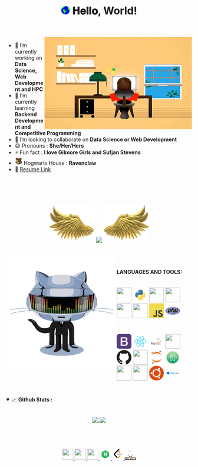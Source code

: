 <h1 align="center">
  <a target="_blank">
    <img src="Blob/Earth.gif" width="24px" style="max-width:100%;">
  </a>
  𝐇𝐞𝐥𝐥𝐨, World!
</h1>

<br/>
<br/>
<a target="_blank">
  <img align="right" height="250" width="400" alt="GIF" src="Blob/image.gif">
</a>

- 🔭 I’m currently working on **Data Science, Web Development and HPC**
- 🌱 I’m currently learning **Backend Development and Competitive Programming**
- 👯 I’m looking to collaborate on **Data Science or Web Development**
- 😄 Pronouns : **She/Her/Hers**
- ⚡ Fun fact : **I love Gilmore Girls and Sufjan Stevens**
- <img src="Blob/house.png" width="20px" height="20px"/>  Hogwarts House : **Ravenclaw** 
- 📑 [Resume Link](https://drive.google.com/file/d/1QodU4vuX9fpexP_tg0LDxID21Bfa-ujc/view?usp=sharing)

<br/>
<br/>

<!--<p align="center">
  <img src="https://gpvc.arturio.dev/sn2606" alt="profile views"> •  
  <img alt="GitHub followers" src="https://img.shields.io/github/followers/sn2606?label=Followers&style=social"> •   
  <img src="https://img.shields.io/github/stars/sn2606?label=Stars" alt="Total Stars">
</p>-->

#
<!--<p align="center">
  [![trophy](https://github-profile-trophy.vercel.app/?username=sn2606&column=7&margin-w=15&margin-h=15&no-bg=true&no-frame=true&theme=juicyfresh)](https://github.com/sn2606)
</p>-->

<p align="center">
  <a>
    <img height="100" width="125" src="Blob/left.png">
    <img align="center" src="https://github-readme-streak-stats.herokuapp.com/?user=sn2606&theme=dark&hide_border=true"/>
    <img height="100" width="125" src="Blob/right.png">
  </a>
</p>

#

<a target="_blank"><img align="left" height="300" width="300" alt="GIF" src="Blob/github.gif"></a>
<br/>

**LANGUAGES AND TOOLS:**  
<br/>
<br/>
<code><img height="40" width="40" src="https://images.vexels.com/media/users/3/166401/isolated/preview/b82aa7ac3f736dd78570dd3fa3fa9e24-java-programming-language-icon-by-vexels.png"></code>
<code><img height="40" width="40" src="https://raw.githubusercontent.com/github/explore/80688e429a7d4ef2fca1e82350fe8e3517d3494d/topics/python/python.png"></code>
<code><img height="40" width="40" src="https://www.naveedashfaq.me/img/c++.png"></code>
<code><img height="40" width="40" src="https://cdn.iconscout.com/icon/free/png-512/c-programming-569564.png"></code>
<code><img height="40" width="40" src="https://www.flaticon.com/svg/static/icons/svg/1216/1216733.svg"></code>
<code><img height="40" width="40" src="https://cdn.iconscout.com/icon/free/png-256/css-131-722685.png"></code>
<code><img height="40" width="40" src="https://raw.githubusercontent.com/github/explore/80688e429a7d4ef2fca1e82350fe8e3517d3494d/topics/javascript/javascript.png"></code>
<code><img height="40" width="40" src="https://raw.githubusercontent.com/github/explore/80688e429a7d4ef2fca1e82350fe8e3517d3494d/topics/php/php.png"></code>
#
<code><img height="40" width="40" src="https://raw.githubusercontent.com/github/explore/80688e429a7d4ef2fca1e82350fe8e3517d3494d/topics/bootstrap/bootstrap.png"></code>
<code><img height="40" width="40" src="https://raw.githubusercontent.com/github/explore/80688e429a7d4ef2fca1e82350fe8e3517d3494d/topics/react/react.png"></code>
<code><img height="40" width="40" src="https://raw.githubusercontent.com/github/explore/80688e429a7d4ef2fca1e82350fe8e3517d3494d/topics/mysql/mysql.png"></code>
<code><img height="40" width="40" src="https://upload.wikimedia.org/wikipedia/commons/thumb/3/3f/Git_icon.svg/1024px-Git_icon.svg.png"></code>
<code><img height="40" width="40" src="https://raw.githubusercontent.com/github/explore/80688e429a7d4ef2fca1e82350fe8e3517d3494d/topics/github-api/github-api.png"></code>
<code><img height="40" width="40" src="https://cdn.icon-icons.com/icons2/2108/PNG/512/heroku_icon_130912.png"></code>
<code><img height="40" width="40" src="https://raw.githubusercontent.com/github/explore/80688e429a7d4ef2fca1e82350fe8e3517d3494d/topics/jupyter-notebook/jupyter-notebook.png"></code>
<code><img height="40" width="40" src="https://raw.githubusercontent.com/github/explore/80688e429a7d4ef2fca1e82350fe8e3517d3494d/topics/atom/atom.png"></code>
<code><img height="40" width="40" src="https://upload.wikimedia.org/wikipedia/commons/thumb/9/9a/Visual_Studio_Code_1.35_icon.svg/1024px-Visual_Studio_Code_1.35_icon.svg.png"></code>
<code><img height="40" width="40" src="https://upload.wikimedia.org/wikipedia/commons/thumb/9/98/Apache_NetBeans_Logo.svg/640px-Apache_NetBeans_Logo.svg.png"></code>
<code><img height="40" width="40" src="https://raw.githubusercontent.com/github/explore/80688e429a7d4ef2fca1e82350fe8e3517d3494d/topics/ubuntu/ubuntu.png"></code>
<code><img height="40" width="40" src="https://raw.githubusercontent.com/github/explore/80688e429a7d4ef2fca1e82350fe8e3517d3494d/topics/windows/windows.png"></code>
<br/>

#

<details open="">
<summary>
  <g-emoji class="g-emoji" alias="chart_with_upwards_trend" fallback-src="https://github.githubassets.com/images/icons/emoji/unicode/1f4c8.png">📈</g-emoji> 
  <strong>Github Stats : </strong>
</summary>
<br>
  
<p align="center">
  <a href="https://github.com/sn2606">
    <img align="center" src="https://github-readme-stats.vercel.app/api?username=sn2606&show_icons=true&hide_border=true&title_color=94b4a4&amp&icon_color=FFFFFF&amp&text_color=FFFFFF&amp&bg_color=000000&count_private=true&include_all_commits=true"/>
  </a>
  <a href="https://github.com/sn2606">
    <img align="center" height="195px" src="https://github-readme-stats.vercel.app/api/top-langs/?username=sn2606&text_color=FFFFFF&bg_color=000000&title_color=94b4a4&langs_count=15&layout=compact&hide_border=true" />
  </a>
</p>
</details>
<br>

#

<p align="center">
  <a href="https://www.linkedin.com/in/swaranjana-nayak/" target="_blank">
    <code><img height="30" width="30" src="https://upload.wikimedia.org/wikipedia/commons/thumb/c/c9/Linkedin.svg/640px-Linkedin.svg.png"/></code>
  </a>
  <a href="https://www.instagram.com/swaranjananayak/" target="_blank">
    <code><img height="30" width="30" src="https://upload.wikimedia.org/wikipedia/commons/thumb/5/58/Instagram-Icon.png/640px-Instagram-Icon.png"/></code>
  </a> 

  <a href="https://www.kaggle.com/swaranjananayak/code" target="_blank">
    <code><img height="30" width="30" src="https://cdn4.iconfinder.com/data/icons/logos-and-brands/512/189_Kaggle_logo_logos-512.png"/></code>
  </a>
  
  <a href="https://www.hackerrank.com/sn2606/" target="_blank">
    <code><img height="30" width="30" src="Blob/hr.jpg"/></code>
  </a>   
  
  <a href="https://leetcode.com/sn2606/" target="_blank">
    <code><img height="30" width="30" src="Blob/LeetCode.png"/></code>
  </a>
  
  <a href="https://www.codechef.com/users/sn2606" target="_blank">
    <code><img height="30" width="30" src="Blob/cc.png"/></code>
  </a>

  <br />
</p>

<br/>
